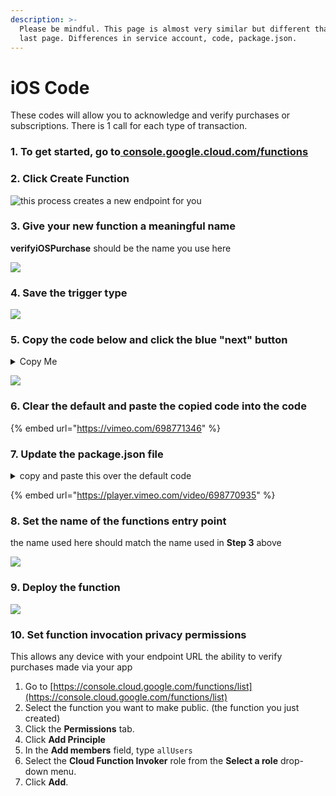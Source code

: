 ```yaml
---
description: >-
  Please be mindful. This page is almost very similar but different than the
  last page. Differences in service account, code, package.json.
---
```


# iOS Code

These codes will allow you to acknowledge and verify purchases or subscriptions. There is 1 call for each type of transaction.&#x20;

### 1. To get started, go to[ console.google.cloud.com/functions](https://console.cloud.google.com/functions/list)

### 2. Click Create Function

![this process creates a new endpoint for you ](broken-reference)

### 3. Give your new function  a meaningful name

**verifyiOSPurchase** should be the name you use here

![](broken-reference)

### 4. Save the trigger type

![](broken-reference)

### 5. Copy the code below and click the blue "next" button

<details>

<summary>Copy Me</summary>

{% code title="androidPurchaseHandler." %}
```
  const axios = require("axios");
  const functions = require("firebase-functions");
  const admin = require("firebase-admin");
  admin.initializeApp();
  
exports.verifyiOSPurchase = functions.https.onRequest((req, res) => {


  const {transactionID, testing, password} = req.body;
  const url = testing ? "https://sandbox.itunes.apple.com/verifyReceipt" : "https://buy.itunes.apple.com/verifyReceipt";
  functions.logger.info(`Verifying iOS purchase with transactionID: ${transactionID}\nTesting is occuring: ${testing} for user ${userID}`);

  const data = JSON.stringify({
    "receipt-data": transactionID,
    "password": password,
    "exclude-old-transactions": true,
  });

  const config = {
    method: "post",
    url: url,
    headers: {
      "Content-Type": "application/json",
    },
    data: data,
  };

  axios(config)
      .then(function(response) {
        res.json(response.data).status(200);
      })
      .catch(function(error) {
        functions.logger.log(error);
        res.send(error).status(500);
      });
});
```
{% endcode %}



</details>

![](broken-reference)

### 6. Clear the default and paste the copied code into the code

{% embed url="https://vimeo.com/698771346" %}

### 7. Update the package.json file

<details>

<summary>copy and paste this over  the default code</summary>

```
{
  "name": "sample-http",
  "version": "0.0.1",
  "dependencies": {
     "axios": "^0.26.0",
     "firebase-functions": "^3.18.0",
     "firebase-admin": "^10.0.2"
   }
}

```

</details>

{% embed url="https://player.vimeo.com/video/698770935" %}

### 8. Set the name of the functions entry point

the name used here should match the name used in **Step 3** above

![](broken-reference)

### 9. Deploy the function

![](broken-reference)

### 10. Set function invocation privacy permissions

This allows any device with your endpoint URL the ability to verify purchases made via your app

1. Go to [https://console.cloud.google.com/functions/list](https://console.cloud.google.com/functions/list)
2. Select the function you want to make public. (the function you just created)
3. Click the **Permissions** tab.
4. Click **Add Principle**
5. In the **Add members** field, type `allUsers`
6. Select the **Cloud Function Invoker** role from the **Select a role** drop-down menu.
7. Click **Add**.
